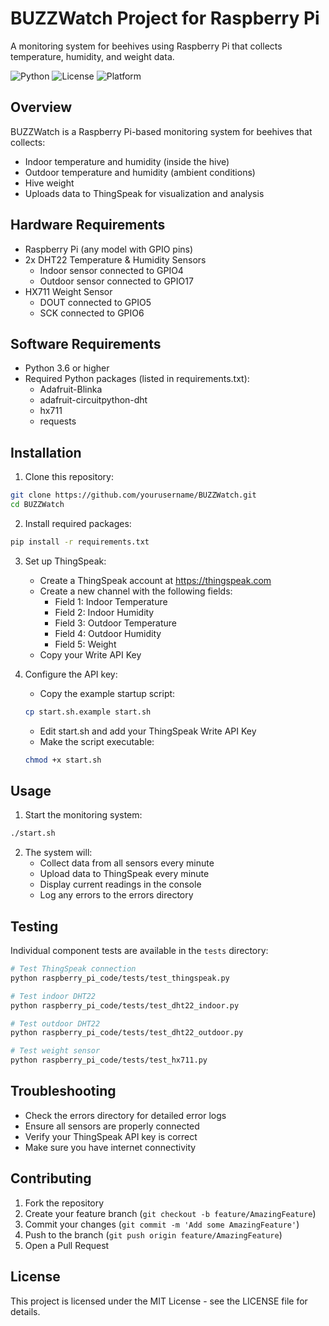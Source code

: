 # BUZZWatch Project for Raspberry Pi

A monitoring system for beehives using Raspberry Pi that collects temperature, humidity, and weight data.

![Python](https://img.shields.io/badge/python-3.6+-blue.svg)
![License](https://img.shields.io/badge/license-MIT-green.svg)
![Platform](https://img.shields.io/badge/platform-Raspberry%20Pi-red.svg)

## Overview
BUZZWatch is a Raspberry Pi-based monitoring system for beehives that collects:
- Indoor temperature and humidity (inside the hive)
- Outdoor temperature and humidity (ambient conditions)
- Hive weight
- Uploads data to ThingSpeak for visualization and analysis

## Hardware Requirements
- Raspberry Pi (any model with GPIO pins)
- 2x DHT22 Temperature & Humidity Sensors
  - Indoor sensor connected to GPIO4
  - Outdoor sensor connected to GPIO17
- HX711 Weight Sensor
  - DOUT connected to GPIO5
  - SCK connected to GPIO6

## Software Requirements
- Python 3.6 or higher
- Required Python packages (listed in requirements.txt):
  - Adafruit-Blinka
  - adafruit-circuitpython-dht
  - hx711
  - requests

## Installation
1. Clone this repository:
```bash
git clone https://github.com/yourusername/BUZZWatch.git
cd BUZZWatch
```

2. Install required packages:
```bash
pip install -r requirements.txt
```

3. Set up ThingSpeak:
   - Create a ThingSpeak account at https://thingspeak.com
   - Create a new channel with the following fields:
     - Field 1: Indoor Temperature
     - Field 2: Indoor Humidity
     - Field 3: Outdoor Temperature
     - Field 4: Outdoor Humidity
     - Field 5: Weight
   - Copy your Write API Key

4. Configure the API key:
   - Copy the example startup script:
   ```bash
   cp start.sh.example start.sh
   ```
   - Edit start.sh and add your ThingSpeak Write API Key
   - Make the script executable:
   ```bash
   chmod +x start.sh
   ```

## Usage
1. Start the monitoring system:
```bash
./start.sh
```

2. The system will:
   - Collect data from all sensors every minute
   - Upload data to ThingSpeak every minute
   - Display current readings in the console
   - Log any errors to the errors directory

## Testing
Individual component tests are available in the `tests` directory:
```bash
# Test ThingSpeak connection
python raspberry_pi_code/tests/test_thingspeak.py

# Test indoor DHT22
python raspberry_pi_code/tests/test_dht22_indoor.py

# Test outdoor DHT22
python raspberry_pi_code/tests/test_dht22_outdoor.py

# Test weight sensor
python raspberry_pi_code/tests/test_hx711.py
```

## Troubleshooting
- Check the errors directory for detailed error logs
- Ensure all sensors are properly connected
- Verify your ThingSpeak API key is correct
- Make sure you have internet connectivity

## Contributing
1. Fork the repository
2. Create your feature branch (`git checkout -b feature/AmazingFeature`)
3. Commit your changes (`git commit -m 'Add some AmazingFeature'`)
4. Push to the branch (`git push origin feature/AmazingFeature`)
5. Open a Pull Request

## License
This project is licensed under the MIT License - see the LICENSE file for details.
